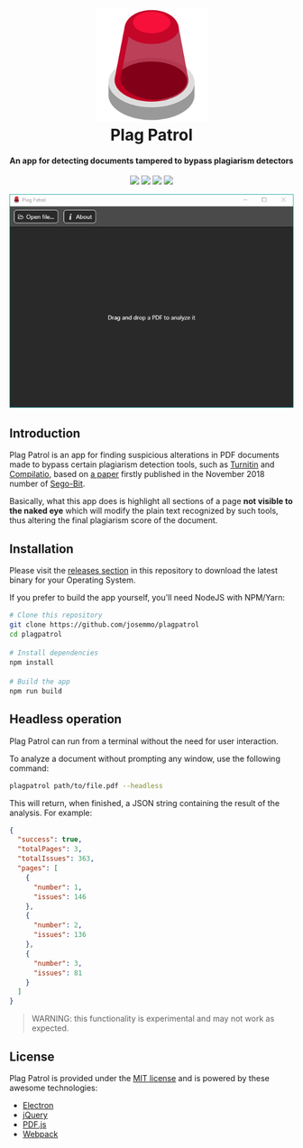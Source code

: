 <h1 align="center">
  <a href="http://www.amitmerchant.com/electron-markdownify"><img src="build/icons/256x256.png" alt="" width="200"></a><br>
  Plag Patrol<br>
</h1>
<h4 align="center">An app for detecting documents tampered to bypass plagiarism detectors</h4>

<p align="center">
  <a href="https://travis-ci.com/josemmo/plagpatrol"><img src="https://travis-ci.com/josemmo/plagpatrol.svg?branch=master"></a>
  <a href="https://github.com/josemmo/plagpatrol/releases/latest"><img src="https://img.shields.io/badge/download-latest-10a19b.svg"></a>
  <a href="https://josemmo.github.io/plagpatrol/"><img src="https://img.shields.io/badge/open-webapp-ec1b0e.svg"></a>
  <a href="LICENSE"><img src="https://img.shields.io/github/license/josemmo/plagpatrol.svg"></a>
</p>

<p align="center">
  <img src="demo.gif" alt="Desktop app demo" />
</p>

## Introduction
Plag Patrol is an app for finding suspicious alterations in PDF documents made to bypass certain plagiarism detection tools, such as [Turnitin](https://www.turnitin.com/) and [Compilatio](https://www.compilatio.net/), based on [a paper](https://medium.com/@josemmo/1e827211c3f3) firstly published in the November 2018 number of [Sego-Bit](http://www.inf5g.uva.es/?q=node/692).

Basically, what this app does is highlight all sections of a page **not visible to the naked eye** which will modify the plain text recognized by such tools, thus altering the final plagiarism score of the document.

## Installation
Please visit the [releases section](https://github.com/josemmo/plagpatrol/releases/latest) in this repository to download the latest binary for your Operating System.

If you prefer to build the app yourself, you'll need NodeJS with NPM/Yarn:
```bash
# Clone this repository
git clone https://github.com/josemmo/plagpatrol
cd plagpatrol

# Install dependencies
npm install

# Build the app
npm run build
```

## Headless operation
Plag Patrol can run from a terminal without the need for user interaction.

To analyze a document without prompting any window, use the following command:
```bash
plagpatrol path/to/file.pdf --headless
```

This will return, when finished, a JSON string containing the result of the analysis. For example:
```json
{
  "success": true,
  "totalPages": 3,
  "totalIssues": 363,
  "pages": [
    {
      "number": 1,
      "issues": 146
    },
    {
      "number": 2,
      "issues": 136
    },
    {
      "number": 3,
      "issues": 81
    }
  ]
}
```

> WARNING: this functionality is experimental and may not work as expected.

## License
Plag Patrol is provided under the [MIT license](LICENSE) and is powered by these awesome technologies:
- [Electron](https://electronjs.org/)
- [jQuery](https://jquery.com/)
- [PDF.js](https://mozilla.github.io/pdf.js/)
- [Webpack](https://webpack.js.org/)
